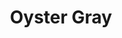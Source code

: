 ---
language: id
layout: product-item
title: Oyster Gray
description: Description in &amp; Oyster Gray
keyword: keyword in Oyster Gray
image: /images/GROSSO-Oyster-Gray-Horizontal.jpg
sub-title: Panel &#58; Paso 1.5 Horizontal
article-1: Custom size upon order<br>Thickness &#58; 1/2″ <br>Panel &#58; Paso 1.5 Horizontal <br>Color &#58; Light to dark gray <br>
title-right: Oyster Gray
article-right: Oyster Gray
title-2: Oyster Gray
article-2: Oyster Gray
article-3: Oyster Gray
alt-slide1: Oyster Gray
alt-slide2: Oyster Gray
alt-slide3: Oyster Gray
slide1: /images/GROSSO-Oyster-Gray-Horizontal.jpg
slide2: /images/GROSSO-Oyster-Gray-Horizontal.jpg
slide3: /images/GROSSO-Oyster-Gray-Horizontal.jpg
---